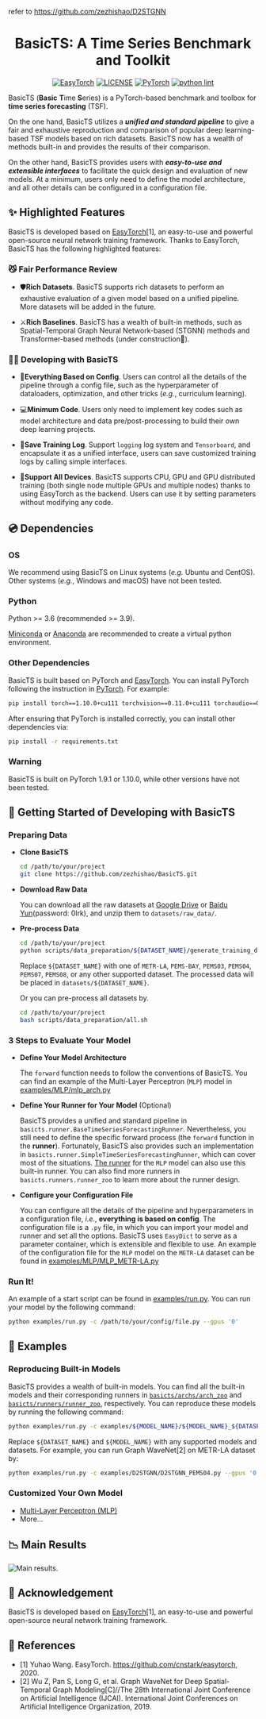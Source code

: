 refer to https://github.com/zezhishao/D2STGNN

# <div align="center"> BasicTS: A Time Series Benchmark and Toolkit </div>

<div align="center">

[![EasyTorch](https://img.shields.io/badge/Developing%20with-EasyTorch-2077ff.svg)](https://github.com/cnstark/easytorch)
[![LICENSE](https://img.shields.io/github/license/zezhishao/BasicTS.svg)](https://github.com/zezhishao/BasicTS/blob/master/LICENSE)
[![PyTorch](https://img.shields.io/badge/PyTorch-1.10.0-orange)](https://pytorch.org/)
[![python lint](https://github.com/zezhishao/BasicTS/actions/workflows/pylint.yml/badge.svg)](https://github.com/zezhishao/BasicTS/blob/master/.github/workflows/pylint.yml)

</div>

BasicTS (**Basic** **T**ime **S**eries) is a PyTorch-based benchmark and toolbox for **time series forecasting** (TSF).

On the one hand, BasicTS utilizes a ***unified and standard pipeline*** to give a fair and exhaustive reproduction and comparison of popular deep learning-based TSF models based on rich datasets. BasicTS now has a wealth of methods built-in and provides the results of their comparison.

On the other hand, BasicTS provides users with ***easy-to-use and extensible interfaces*** to facilitate the quick design and evaluation of new models. At a minimum, users only need to define the model architecture, and all other details can be configured in a configuration file.

## ✨ Highlighted Features

BasicTS is developed based on [EasyTorch](https://github.com/cnstark/easytorch)[1], an easy-to-use and powerful open-source neural network training framework.
Thanks to EasyTorch, BasicTS has the following highlighted features:

### 😼 Fair Performance Review

- 🛡**Rich Datasets**. BasicTS supports rich datasets to perform an exhaustive evaluation of a given model based on a unified pipeline. More datasets will be added in the future.

- ⚔️**Rich Baselines**. BasicTS has a wealth of built-in methods, such as Spatial-Temporal Graph Neural Network-based (STGNN) methods and Transformer-based methods (under construction👷).

### 👨‍💻 Developing with BasicTS

- 🔧**Everything Based on Config**. Users can control all the details of the pipeline through a config file, such as the hyperparameter of dataloaders, optimization, and other tricks (*e.g.*, curriculum learning). 

- 💻**Minimum Code**. Users only need to implement key codes such as model architecture and data pre/post-processing to build their own deep learning projects.

- 📃**Save Training Log**. Support `logging` log system and `Tensorboard`, and encapsulate it as a unified interface, users can save customized training logs by calling simple interfaces.

- 🔦**Support All Devices**. BasicTS supports CPU, GPU and GPU distributed training (both single node multiple GPUs and multiple nodes) thanks to using EasyTorch as the backend. Users can use it by setting parameters without modifying any code.

## 💿 Dependencies

### OS

We recommend using BasicTS on Linux systems (*e.g.* Ubuntu and CentOS). 
Other systems (*e.g.*, Windows and macOS) have not been tested.

### Python

Python >= 3.6 (recommended >= 3.9).

[Miniconda](https://docs.conda.io/en/latest/miniconda.html) or [Anaconda](https://www.anaconda.com/) are recommended to create a virtual python environment.

### Other Dependencies

BasicTS is built based on PyTorch and [EasyTorch](https://github.com/cnstark/easytorch).
You can install PyTorch following the instruction in [PyTorch](https://pytorch.org/get-started/locally/). For example:

```bash
pip install torch==1.10.0+cu111 torchvision==0.11.0+cu111 torchaudio==0.10.0 -f https://download.pytorch.org/whl/torch_stable.html
```

After ensuring that PyTorch is installed correctly, you can install other dependencies via:

```bash
pip install -r requirements.txt
```

### Warning

BasicTS is built on PyTorch 1.9.1 or 1.10.0, while other versions have not been tested.


## 🎯 Getting Started of Developing with BasicTS

### Preparing Data

- **Clone BasicTS**

    ```bash
    cd /path/to/your/project
    git clone https://github.com/zezhishao/BasicTS.git
    ```

- **Download Raw Data**

    You can download all the raw datasets at [Google Drive](https://drive.google.com/drive/folders/14EJVODCU48fGK0FkyeVom_9lETh80Yjp) or [Baidu Yun](https://pan.baidu.com/s/18qonT9l1_NbvyAgpD4381g)(password: 0lrk), and unzip them to `datasets/raw_data/`.

- **Pre-process Data**

    ```bash
    cd /path/to/your/project
    python scripts/data_preparation/${DATASET_NAME}/generate_training_data.py
    ```

    Replace `${DATASET_NAME}` with one of `METR-LA`, `PEMS-BAY`, `PEMS03`, `PEMS04`, `PEMS07`, `PEMS08`, or any other supported dataset. The processed data will be placed in `datasets/${DATASET_NAME}`.

    Or you can pre-process all datasets by.

    ```bash
    cd /path/to/your/project
    bash scripts/data_preparation/all.sh
    ```

### 3 Steps to Evaluate Your Model

- **Define Your Model Architecture**

    The `forward` function needs to follow the conventions of BasicTS. You can find an example of the Multi-Layer Perceptron (`MLP`) model in [examples/MLP/mlp_arch.py](examples/MLP/mlp_arch.py)

- **Define Your Runner for Your Model** (Optional)

    BasicTS provides a unified and standard pipeline in `basicts.runner.BaseTimeSeriesForecastingRunner`.
    Nevertheless, you still need to define the specific forward process (the `forward` function in the **runner**).
    Fortunately, BasicTS also provides such an implementation in `basicts.runner.SimpleTimeSeriesForecastingRunner`, which can cover most of the situations.
    [The runner](examples/MLP/mlp_runner.py) for the `MLP` model can also use this built-in runner.
    You can also find more runners in `basicts.runners.runner_zoo` to learn more about the runner design.

- **Configure your Configuration File**

    You can configure all the details of the pipeline and hyperparameters in a configuration file, *i.e.*, **everything is based on config**.
    The configuration file is a `.py` file, in which you can import your model and runner and set all the options. BasicTS uses `EasyDict` to serve as a parameter container, which is extensible and flexible to use.
    An example of the configuration file for the `MLP` model on the `METR-LA` dataset can be found in [examples/MLP/MLP_METR-LA.py](examples/MLP/MLP_METR-LA.py)

### Run It!

An example of a start script can be found in [examples/run.py](examples/run.py).
You can run your model by the following command:

```bash
python examples/run.py -c /path/to/your/config/file.py --gpus '0'
```

## 📌 Examples

### Reproducing Built-in Models

BasicTS provides a wealth of built-in models. You can find all the built-in models and their corresponding runners in [`basicts/archs/arch_zoo`](basicts/archs/arch_zoo/) and [`basicts/runners/runner_zoo`](basicts/runners/runner_zoo/), respectively. You can reproduce these models by running the following command:

```bash
python examples/run.py -c examples/${MODEL_NAME}/${MODEL_NAME}_${DATASET_NAME}.py --gpus '0'
```

Replace `${DATASET_NAME}` and `${MODEL_NAME}` with any supported models and datasets. For example, you can run Graph WaveNet[2] on METR-LA dataset by:

```bash
python examples/run.py -c examples/D2STGNN/D2STGNN_PEMS04.py --gpus '0'
```

### Customized Your Own Model

- [Multi-Layer Perceptron (MLP)](examples/MLP)
- More...

## 📉 Main Results

![Main results.](results/results.png)

## 🔗 Acknowledgement

BasicTS is developed based on [EasyTorch](https://github.com/cnstark/easytorch)[1], an easy-to-use and powerful open-source neural network training framework.

## 📜 References

- [1] Yuhao Wang. EasyTorch. <https://github.com/cnstark/easytorch>, 2020.
- [2] Wu Z, Pan S, Long G, et al. Graph WaveNet for Deep Spatial-Temporal Graph Modeling[C]//The 28th International Joint Conference on Artificial Intelligence (IJCAI). International Joint Conferences on Artificial Intelligence Organization, 2019.
